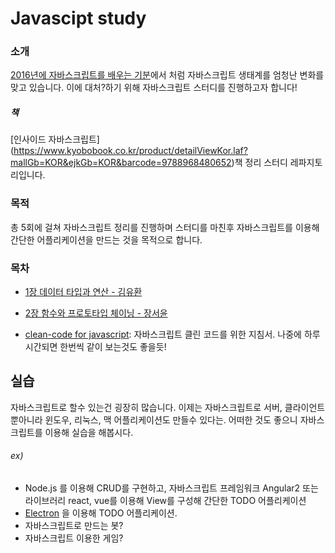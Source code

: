 # Javascipt study

### 소개 
[2016년에 자바스크립트를 배우는 기분](http://www.looah.com/article/view/2054)에서 처럼 자바스크립트 생태계를 엄청난 변화를 맞고 있습니다. 이에 대처?하기 위해 자바스크립트 스터디를 진행하고자 합니다!

##### 책
[인사이드 자바스크립트]
(https://www.kyobobook.co.kr/product/detailViewKor.laf?mallGb=KOR&ejkGb=KOR&barcode=9788968480652)책 정리 스터디 레파지토리입니다.


### 목적
총 5회에 걸쳐 자바스크립트 정리를 진행하며 스터디를 마친후 자바스크립트를 이용해 간단한 어플리케이션을 만드는 것을 목적으로 합니다.


### 목차

* [1장 데이터 타입과 연산 - 김유환](https://github.com/ll6668/yuhwan/wiki/JAVASCRIPT-%EB%8D%B0%EC%9D%B4%ED%84%B0-%ED%83%80%EC%9E%85%EA%B3%BC-%EC%97%B0%EC%82%B0%EC%9E%90)

* [2장 함수와 프로토타입 체이닝 - 장서윤](https://github.com/jangseoyoon/seoyoon/wiki/Chapter-04.-%ED%95%A8%EC%88%98%EC%99%80-%ED%94%84%EB%A1%9C%ED%86%A0%ED%83%80%EC%9E%85-%EC%B2%B4%EC%9D%B4%EB%8B%9D)

 
* [clean-code for javascript](https://github.com/qkraudghgh/clean-code-javascript-ko): 자바스크립트 클린 코드를 위한 지침서. 나중에 하루 시간되면 한번씩 같이 보는것도 좋을듯!


## 실습
자바스크립트로 할수 있는건 굉장히 많습니다. 이제는 자바스크립트로 서버, 클라이언트 뿐아니라 윈도우, 리눅스, 맥 어플리케이션도 만들수 있다는. 어떠한 것도 좋으니 자바스크립트를 이용해 실습을 해봅시다.

###### ex)
* Node.js 를 이용해 CRUD를 구현하고, 자바스크립트 프레임워크 Angular2 또는 라이브러리 react, vue를 이용해 View를 구성해 간단한 TODO 어플리케이션
* [Electron](https://electron.atom.io/) 을 이용해 TODO 어플리케이션.
* 자바스크립트로 만드는 봇?
* 자바스크립트 이용한 게임?
